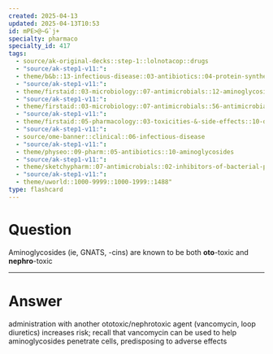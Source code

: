 ```yaml
---
created: 2025-04-13
updated: 2025-04-13T10:53
id: mPE>@~G`j+
specialty: pharmaco
specialty_id: 417
tags:
  - source/ak-original-decks::step-1::lolnotacop::drugs
  - "source/ak-step1-v11:": 
  - theme/b&b::13-infectious-disease::03-antibiotics::04-protein-synthesis-inhibitors
  - "source/ak-step1-v11:": 
  - theme/firstaid::03-microbiology::07-antimicrobials::12-aminoglycosides
  - "source/ak-step1-v11:": 
  - theme/firstaid::03-microbiology::07-antimicrobials::56-antimicrobials-to-avoid-in-pregnancy
  - "source/ak-step1-v11:": 
  - theme/firstaid::05-pharmacology::03-toxicities-&-side-effects::10-drug-reactions---multiorgan
  - "source/ak-step1-v11:": 
  - source/ome-banner::clinical::06-infectious-disease
  - "source/ak-step1-v11:": 
  - theme/physeo::09-pharm::05-antibiotics::10-aminoglycosides
  - "source/ak-step1-v11:": 
  - theme/sketchypharm::07-antimicrobials::02-inhibitors-of-bacterial-protein-synthesis::07-aminoglycosides
  - "source/ak-step1-v11:": 
  - theme/uworld::1000-9999::1000-1999::1488"
type: flashcard
---
```


# Question
Aminoglycosides (ie, GNATS, -cins) are known to be both **oto**-toxic and **nephro**-toxic

---

# Answer
administration with another ototoxic/nephrotoxic agent (vancomycin, loop diuretics) increases risk; recall that vancomycin can be used to help aminoglycosides penetrate cells, predisposing to adverse effects